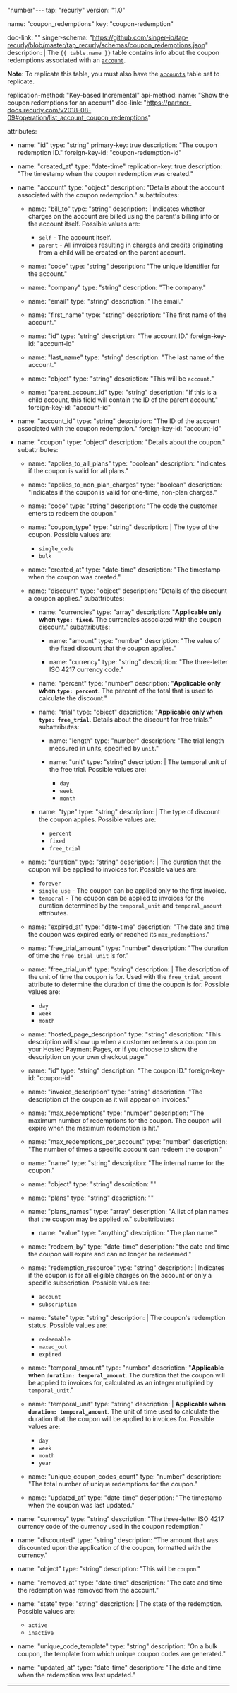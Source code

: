 "number"---
tap: "recurly"
version: "1.0"

name: "coupon_redemptions"
key: "coupon-redemption"

doc-link: ""
singer-schema: "https://github.com/singer-io/tap-recurly/blob/master/tap_recurly/schemas/coupon_redemptions.json"
description: |
  The `{{ table.name }}` table contains info about the coupon redemptions associated with an [`account`](#accounts).

  **Note**: To replicate this table, you must also have the [`accounts`](#accounts) table set to replicate.

replication-method: "Key-based Incremental"
api-method:
    name: "Show the coupon redemptions for an account"
    doc-link: "https://partner-docs.recurly.com/v2018-08-09#operation/list_account_coupon_redemptions"

attributes:
  - name: "id"
    type: "string"
    primary-key: true
    description: "The coupon redemption ID."
    foreign-key-id: "coupon-redemption-id"

  - name: "created_at"
    type: "date-time"
    replication-key: true
    description: "The timestamp when the coupon redemption was created."

  - name: "account"
    type: "object"
    description: "Details about the account associated with the coupon redemption."
    subattributes:
      - name: "bill_to"
        type: "string"
        description: |
          Indicates whether charges on the account are billed using the parent's billing info or the account itself. Possible values are:

          - `self` - The account itself.
          - `parent` - All invoices resulting in charges and credits originating from a child will be created on the parent account.

      - name: "code"
        type: "string"
        description: "The unique identifier for the account."

      - name: "company"
        type: "string"
        description: "The company."

      - name: "email"
        type: "string"
        description: "The email."

      - name: "first_name"
        type: "string"
        description: "The first name of the account."

      - name: "id"
        type: "string"
        description: "The account ID."
        foreign-key-id: "account-id"

      - name: "last_name"
        type: "string"
        description: "The last name of the account."

      - name: "object"
        type: "string"
        description: "This will be `account`."

      - name: "parent_account_id"
        type: "string"
        description: "If this is a child account, this field will contain the ID of the parent account."
        foreign-key-id: "account-id"

  - name: "account_id"
    type: "string"
    description: "The ID of the account associated with the coupon redemption."
    foreign-key-id: "account-id"

  - name: "coupon"
    type: "object"
    description: "Details about the coupon."
    subattributes:
      - name: "applies_to_all_plans"
        type: "boolean"
        description: "Indicates if the coupon is valid for all plans."

      - name: "applies_to_non_plan_charges"
        type: "boolean"
        description: "Indicates if the coupon is valid for one-time, non-plan charges."

      - name: "code"
        type: "string"
        description: "The code the customer enters to redeem the coupon."

      - name: "coupon_type"
        type: "string"
        description: |
          The type of the coupon. Possible values are:

          - `single_code`
          - `bulk`

      - name: "created_at"
        type: "date-time"
        description: "The timestamp when the coupon was created."

      - name: "discount"
        type: "object"
        description: "Details of the discount a coupon applies."
        subattributes:
          - name: "currencies"
            type: "array"
            description: "**Applicable only when `type: fixed`.** The currencies associated with the coupon discount."
            subattributes:
              - name: "amount"
                type: "number"
                description: "The value of the fixed discount that the coupon applies."

              - name: "currency"
                type: "string"
                description: "The three-letter ISO 4217 currency code."

          - name: "percent"
            type: "number"
            description: "**Applicable only when `type: percent`.** The percent of the total that is used to calculate the discount."

          - name: "trial"
            type: "object"
            description: "**Applicable only when `type: free_trial`**. Details about the discount for free trials."
            subattributes:
              - name: "length"
                type: "number"
                description: "The trial length measured in units, specified by `unit`."

              - name: "unit"
                type: "string"
                description: |
                  The temporal unit of the free trial. Possible values are:

                  - `day`
                  - `week`
                  - `month`

          - name: "type"
            type: "string"
            description: |
              The type of discount the coupon applies. Possible values are:

              - `percent`
              - `fixed`
              - `free_trial`

      - name: "duration"
        type: "string"
        description: |
          The duration that the coupon will be applied to invoices for. Possible values are:

          - `forever`
          - `single_use` - The coupon can be applied only to the first invoice.
          - `temporal` - The coupon can be applied to invoices for the duration determined by the `temporal_unit` and `temporal_amount` attributes.

      - name: "expired_at"
        type: "date-time"
        description: "The date and time the coupon was expired early or reached its `max_redemptions`."

      - name: "free_trial_amount"
        type: "number"
        description: "The duration of time the `free_trial_unit` is for."

      - name: "free_trial_unit"
        type: "string"
        description: |
          The description of the unit of time the coupon is for. Used with the `free_trial_amount` attribute to determine the duration of time the coupon is for. Possible values are:

          - `day`
          - `week`
          - `month`

      - name: "hosted_page_description"
        type: "string"
        description: "This description will show up when a customer redeems a coupon on your Hosted Payment Pages, or if you choose to show the description on your own checkout page."

      - name: "id"
        type: "string"
        description: "The coupon ID."
        foreign-key-id: "coupon-id"

      - name: "invoice_description"
        type: "string"
        description: "The description of the coupon as it will appear on invoices."

      - name: "max_redemptions"
        type: "number"
        description: "The maximum number of redemptions for the coupon. The coupon will expire when the maximum redemption is hit."

      - name: "max_redemptions_per_account"
        type: "number"
        description: "The number of times a specific account can redeem the coupon."

      - name: "name"
        type: "string"
        description: "The internal name for the coupon."

      - name: "object"
        type: "string"
        description: ""

      - name: "plans"
        type: "string"
        description: ""

      - name: "plans_names"
        type: "array"
        description: "A list of plan names that the coupon may be applied to."
        subattributes:
          - name: "value"
            type: "anything"
            description: "The plan name."

      - name: "redeem_by"
        type: "date-time"
        description: "the date and time the coupon will expire and can no longer be redeemed."

      - name: "redemption_resource"
        type: "string"
        description: |
          Indicates if the coupon is for all eligible charges on the account or only a specific subscription. Possible values are:

          - `account`
          - `subscription`

      - name: "state"
        type: "string"
        description: |
          The coupon's redemption status. Possible values are:

          - `redeemable`
          - `maxed_out`
          - `expired`

      - name: "temporal_amount"
        type: "number"
        description: "**Applicable when `duration: temporal_amount`**. The duration that the coupon will be applied to invoices for, calculated as an integer multiplied by `temporal_unit`."

      - name: "temporal_unit"
        type: "string"
        description: |
          **Applicable when `duration: temporal_amount`**. The unit of time used to calculate the duration that the coupon will be applied to invoices for. Possible values are:

          - `day`
          - `week`
          - `month`
          - `year`

      - name: "unique_coupon_codes_count"
        type: "number"
        description: "The total number of unique redemptions for the coupon."

      - name: "updated_at"
        type: "date-time"
        description: "The timestamp when the coupon was last updated."

  - name: "currency"
    type: "string"
    description: "The three-letter ISO 4217 currency code of the currency used in the coupon redemption."

  - name: "discounted"
    type: "string"
    description: "The amount that was discounted upon the application of the coupon, formatted with the currency."

  - name: "object"
    type: "string"
    description: "This will be `coupon`."

  - name: "removed_at"
    type: "date-time"
    description: "The date and time the redemption was removed from the account."

  - name: "state"
    type: "string"
    description: |
      The state of the redemption. Possible values are:

      - `active`
      - `inactive`

  - name: "unique_code_template"
    type: "string"
    description: "On a bulk coupon, the template from which unique coupon codes are generated."

  - name: "updated_at"
    type: "date-time"
    description: "The date and time when the redemption was last updated."
---